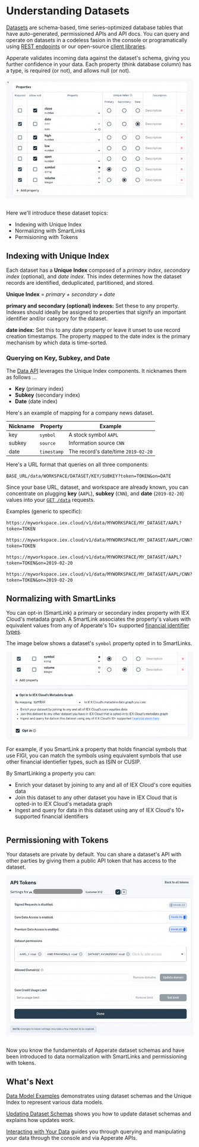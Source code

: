 # Understanding Datasets

[Datasets](../reference/glossary.md#dataset) are schema-based, time series-optimized database tables that have auto-generated, permissioned APIs and API docs. You can query and operate on datasets in a codeless fasion in the console or programatically using [REST endpoints](../interacting-with-your-data/apperate-api-basics.md) or our open-source [client libraries](../developer-tools.md).

Apperate validates incoming data against the dataset's schema, giving you further confidence in your data. Each property (think database column) has a type, is required (or not), and allows null (or not).

![](./understanding-datasets/dataset-properties.png)

``` {seealso} See the [Dataset Properties](../reference/dataset-properties.md) reference for details on property types, constraints, and mappings.
```

Here we'll introduce these dataset topics:

- Indexing with Unique Index
- Normalizing with SmartLinks
- Permisioning with Tokens

## Indexing with Unique Index

Each dataset has a **Unique Index** composed of a *primary index*, *secondary index* (optional), and *date index*. This index determines how the dataset records are identified, deduplicated, partitioned, and stored.

**Unique Index** = *primary + secondary + date*

**primary and secondary (optional) indexes:** Set these to any property. Indexes should ideally be assigned to properties that signify an important identifier and/or category for the dataset.

**date index:** Set this to any date property or leave it unset to use record creation timestamps. The property mapped to the date index is the primary mechanism by which data is time-sorted. 

### Querying on Key, Subkey, and Date

The [Data API](https://iexcloud.io/docs/apperate-apis/data) leverages the Unique Index components. It nicknames them as follows ...

- **Key** (primary index)
- **Subkey** (secondary index)
- **Date** (date index)

Here's an example of mapping for a company news dataset.

| Nickname | Property | Example |
| --- | --- | --- |
| key | `symbol` | A stock symbol `AAPL` |
| subkey | `source` | Information source `CNN` |
| date | `timestamp` | The record's date/time `2019-02-20` |

Here's a URL format that queries on all three components:

```
BASE_URL/data/WORKSPACE/DATASET/KEY/SUBKEY?token=TOKEN&on=DATE
```

Since your base URL, dataset, and workspace are already known, you can concentrate on plugging **key** (`AAPL`), **subkey** (`CNN`), and **date** (`2019-02-20`) values into your [`GET /data`](https://iexcloud.io/docs/apperate-apis/data/get-data.html) requests.

Examples (generic to specific):

```
https://myworkspace.iex.cloud/v1/data/MYWORKSPACE/MY_DATASET/AAPL?token=TOKEN
```
```
https://myworkspace.iex.cloud/v1/data/MYWORKSPACE/MY_DATASET/AAPL/CNN?token=TOKEN
```
```
https://myworkspace.iex.cloud/v1/data/MYWORKSPACE/MY_DATASET/AAPL?token=TOKEN&on=2019-02-20
```
```
https://myworkspace.iex.cloud/v1/data/MYWORKSPACE/MY_DATASET/AAPL/CNN?token=TOKEN&on=2019-02-20
```

## Normalizing with SmartLinks

You can opt-in (SmartLink) a primary or secondary index property with IEX Cloud's metadata graph. A SmartLink associates the property's values with equivalent values from any of Apperate's 10+ supported [financial identifier types](../reference/financial-identifiers.md).

The image below shows a dataset's `symbol` property opted in to SmartLinks.

![](./understanding-datasets/smartlinked-property.png)

For example, if you SmartLink a property that holds financial symbols that use FIGI, you can match the symbols using equivalent symbols that use other financial identiefier types, such as ISIN or CUSIP. 

By SmartLinking a property you can:

- Enrich your dataset by joining to any and all of IEX Cloud's core equities data
- Join this dataset to any other dataset you have in IEX Cloud that is opted-in to IEX Cloud's metadata graph
- Ingest and query for data in this dataset using any of IEX Cloud's 10+ supported financial identifiers

``` {seealso} See SmartLinks in action in the [Normalization](./defining-schemas/normalization.md) article
```

## Permissioning with Tokens

Your datasets are private by default. You can share a dataset's API with other parties by giving them a public API token that has access to the dataset.

![](./understanding-datasets/api-token.png)

``` {seealso} [Access and Security](../administration/access-and-security.md) shows you how to create API tokens with fine-grained permissions.
```

Now you know the fundamentals of Apperate dataset schemas and have been introduced to data normalization with SmartLinks and permissioning with tokens.

## What's Next

[Data Model Examples](./defining-schemas/data-model-examples.md) demonstrates using dataset schemas and the Unique Index to represent various data models.

[Updating Dataset Schemas](./defining-schemas/updating-dataset-schemas.md) shows you how to update dataset schemas and explains how updates work.

[Interacting with Your Data](../interacting-with-your-data.md) guides you through querying and manipulating your data through the console and via Apperate APIs.